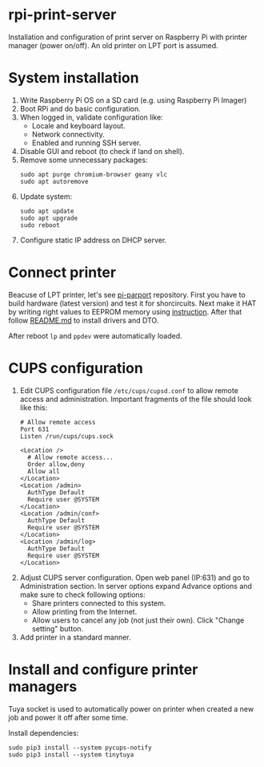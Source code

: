# rpi-print-server

Installation and configuration of print server on Raspberry Pi with printer manager (power on/off). An old printer on LPT port is assumed.

# System installation

1. Write Raspberry Pi OS on a SD card (e.g. using Raspberry Pi Imager)
2. Boot RPi and do basic configuration.
3. When logged in, validate configuration like:
   - Locale and keyboard layout.
   - Network connectivity.
   - Enabled and running SSH server.
4. Disable GUI and reboot (to check if land on shell).
5. Remove some unnecessary packages:
   ```shell
   sudo apt purge chromium-browser geany vlc
   sudo apt autoremove
   ```
6. Update system:
   ```shell
   sudo apt update
   sudo apt upgrade
   sudo reboot
   ```
7. Configure static IP address on DHCP server.
 
# Connect printer

Beacuse of LPT printer, let's see [pi-parport](https://github.com/worlickwerx/pi-parport) repository. First you have to build hardware
(latest version) and test it for shorcircuits. Next make it HAT by writing right values to EEPROM memory using
[instruction](https://github.com/worlickwerx/pi-parport/tree/master/eeprom). After that follow [README.md](https://github.com/worlickwerx/pi-parport/blob/master/README.md)
to install drivers and DTO.

After reboot `lp` and `ppdev` were automatically loaded.

# CUPS configuration

1. Edit CUPS configuration file `/etc/cups/cupsd.conf` to allow remote access and administration. Important fragments of the file should look like this:
   ```
   # Allow remote access
   Port 631
   Listen /run/cups/cups.sock
   ```
   ```
   <Location />
     # Allow remote access...
     Order allow,deny
     Allow all
   </Location>
   <Location /admin>
     AuthType Default
     Require user @SYSTEM
   </Location>
   <Location /admin/conf>
     AuthType Default
     Require user @SYSTEM
   </Location>
   <Location /admin/log>
     AuthType Default
     Require user @SYSTEM
   </Location>
   ```
2. Adjust CUPS server configuration. Open web panel (IP:631) and go to Administration section. In server options expand Advance options and
   make sure to check following options:
   - Share printers connected to this system.
   - Allow printing from the Internet.
   - Allow users to cancel any job (not just their own).
   Click "Change setting" button.
3. Add printer in a standard manner.

# Install and configure printer managers

Tuya socket is used to automatically power on printer when created a new job and power it off after some time.

Install dependencies:
```shell
sudo pip3 install --system pycups-notify
sudo pip3 install --system tinytuya
```
